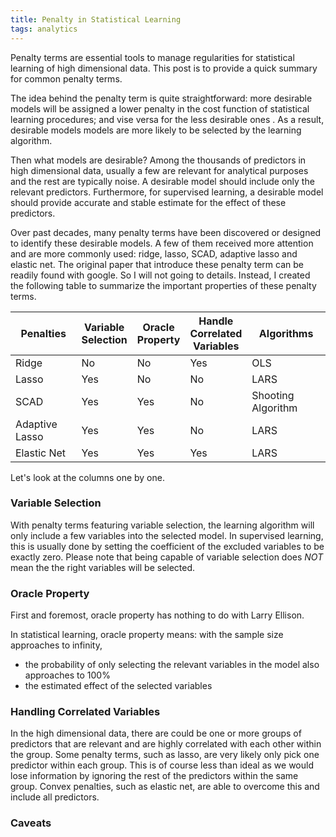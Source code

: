 ```yaml
---
title: Penalty in Statistical Learning
tags: analytics
---
```

Penalty terms are essential tools to manage regularities for statistical learning of high dimensional data. This post is to provide a quick summary for common penalty terms. 

<!-- more -->

The idea behind the penalty term is quite straightforward: more desirable models will be assigned a lower penalty in the cost function of statistical learning procedures; and vise versa for the less desirable ones . As a result, desirable models models are more likely to be selected by the learning algorithm.

Then what models are desirable? Among the thousands of predictors in high dimensional data, usually a few are relevant for analytical purposes and the rest are typically noise. A desirable model should include only the relevant predictors. Furthermore, for supervised learning, a desirable model should provide accurate and stable estimate for the effect of these predictors. 

Over past decades, many penalty terms have been discovered or designed to identify these desirable models. A few of them received more attention and are more commonly used: ridge, lasso, SCAD, adaptive lasso and elastic net. The original paper that introduce these penalty term can be readily found with google. So I will not going to details. Instead, I created the following table to summarize the important properties of these penalty terms.

| Penalties | Variable <br>Selection|Oracle <br> Property| Handle <br/>Correlated <br/> Variables | Algorithms |
| ----------|-------------| -----| ------ | ----- |
| Ridge | No | No | Yes | OLS|
| Lasso |Yes| No| No| LARS|
| SCAD  |Yes|Yes| No|Shooting Algorithm|
| Adaptive Lasso|Yes|Yes|No|LARS|
| Elastic Net|Yes|Yes|Yes|LARS|

Let's look at the columns one by one.

### Variable Selection
With penalty terms featuring variable selection, the learning algorithm will only include a few variables into the selected model. In supervised learning, this is usually done by setting the coefficient of the excluded variables to be exactly zero. Please note that being capable of variable selection does *NOT* mean the the right variables will be selected. 

### Oracle Property
First and foremost, oracle property has nothing to do with Larry Ellison. 

In statistical learning, oracle property means: with the sample size approaches to infinity,

* the probability of only selecting the relevant variables in the model also approaches to 100%
* the estimated effect of the selected variables 


### Handling Correlated Variables
In the high dimensional data, there are could be one or more groups of predictors that are relevant and are highly correlated with each other within the group. Some penalty terms, such as lasso, are very likely only pick one predictor within each group. This is of course less than ideal as we would lose information by ignoring the rest of the predictors within the same group. Convex penalties, such as elastic net, are able to overcome this and include all predictors.

### Caveats


